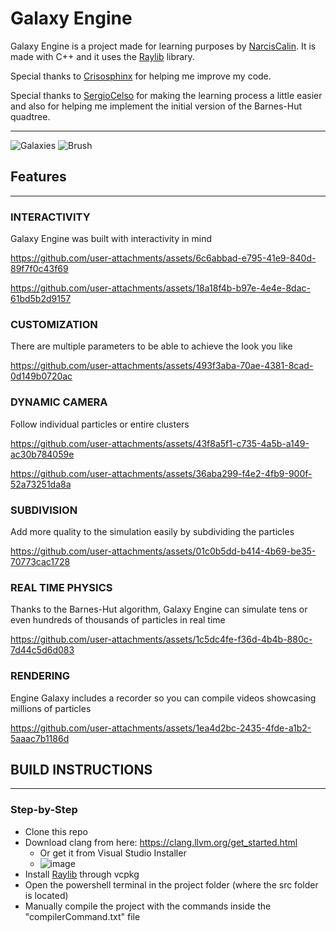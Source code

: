 # Galaxy Engine

Galaxy Engine is a project made for learning purposes by [NarcisCalin](https://github.com/NarcisCalin). It is made with C++ and it uses the [Raylib](https://github.com/raysan5/raylib) library.

Special thanks to [Crisosphinx](https://github.com/crisosphinx) for helping me improve my code.

Special thanks to [SergioCelso](https://github.com/SCelso) for making the learning process a little easier and also for helping me implement the initial version of the Barnes-Hut quadtree.

---
![Galaxies](https://github.com/user-attachments/assets/22eff1f3-288b-49a9-a4ea-0dd19b522ac0)
![Brush](https://github.com/user-attachments/assets/b68eb4cb-9ce4-4dfb-b366-0607598cebcc)

## Features
---
### INTERACTIVITY
Galaxy Engine was built with interactivity in mind

https://github.com/user-attachments/assets/6c6abbad-e795-41e9-840d-89f7f0c43f69

https://github.com/user-attachments/assets/18a18f4b-b97e-4e4e-8dac-61bd5b2d9157

### CUSTOMIZATION
There are multiple parameters to be able to achieve the look you like


https://github.com/user-attachments/assets/493f3aba-70ae-4381-8cad-0d149b0720ac



### DYNAMIC CAMERA
Follow individual particles or entire clusters



https://github.com/user-attachments/assets/43f8a5f1-c735-4a5b-a149-ac30b784059e


https://github.com/user-attachments/assets/36aba299-f4e2-4fb9-900f-52a73251da8a

### SUBDIVISION
Add more quality to the simulation easily by subdividing the particles



https://github.com/user-attachments/assets/01c0b5dd-b414-4b69-be35-70773cac1728


### REAL TIME PHYSICS
Thanks to the Barnes-Hut algorithm, Galaxy Engine can simulate tens or even hundreds of thousands of particles in real time


https://github.com/user-attachments/assets/1c5dc4fe-f36d-4b4b-880c-7d44c5d6d083



### RENDERING
Engine Galaxy includes a recorder so you can compile videos showcasing millions of particles



https://github.com/user-attachments/assets/1ea4d2bc-2435-4fde-a1b2-5aaac7b1186d




## BUILD INSTRUCTIONS
---

### Step-by-Step
- Clone this repo
- Download clang from here: https://clang.llvm.org/get_started.html
  - Or get it from Visual Studio Installer
  - ![image](https://github.com/user-attachments/assets/b46a0e7d-188e-43a3-bf7e-fb3edced233a)
- Install [Raylib](https://github.com/raysan5/raylib) through vcpkg
- Open the powershell terminal in the project folder (where the src folder is located)
- Manually compile the project with the commands inside the "compilerCommand.txt" file

